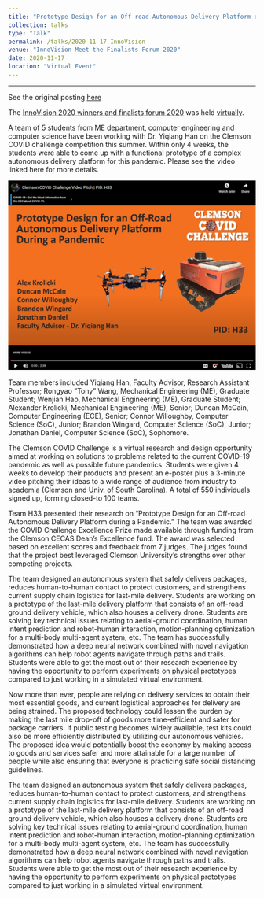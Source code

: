 ```yaml
---
title: "Prototype Design for an Off-road Autonomous Delivery Platform during a Pandemic"
collection: talks
type: "Talk"
permalink: /talks/2020-11-17-InnoVision
venue: "InnoVision Meet the Finalists Forum 2020"
date: 2020-11-17
location: "Virtual Event"
---
```


------

See the original posting [here](https://blogs.clemson.edu/mechanical-engineering/me-team-participates-in-the-clemson-covid-challenge/)

The [InnoVision 2020 winners and finalists forum 2020](https://www.innovisionawards.org/2020-winners-and-finalists/) was held [virtually](https://youtu.be/6R7S2EWqp1o?t=331). 

A team of 5 students from ME department, computer engineering and computer science have been working with Dr. Yiqiang Han on the Clemson COVID challenge competition this summer. Within only 4 weeks, the students were able to come up with a functional prototype of a complex autonomous delivery platform for this pandemic. Please see the video linked here for more details. 

[<img src='/images/covid_thumbnail.png'>](https://www.youtube.com/embed/FzGmHuBm_Ec)

Team members included Yiqiang Han, Faculty Advisor, Research Assistant Professor; Rongyao ”Tony” Wang, Mechanical Engineering (ME), Graduate Student; Wenjian Hao, Mechanical Engineering (ME), Graduate Student; Alexander Krolicki, Mechanical Engineering (ME), Senior; Duncan McCain, Computer Engineering (ECE), Senior; Connor Willoughby, Computer Science (SoC), Junior; Brandon Wingard, Computer Science (SoC), Junior; Jonathan Daniel, Computer Science (SoC), Sophomore.

The Clemson COVID Challenge is a virtual research and design opportunity aimed at working on solutions to problems related to the current COVID-19 pandemic as well as possible future pandemics. Students were given 4 weeks to develop their products and present an e-poster plus a 3-minute video pitching their ideas to a wide range of audience from industry to academia (Clemson and Univ. of South Carolina). A total of 550 individuals signed up, forming closed-to 100 teams.

Team H33 presented their research on “Prototype Design for an Off-road Autonomous Delivery Platform during a Pandemic.” The team was awarded the COVID Challenge Excellence Prize made available through funding from the Clemson CECAS Dean’s Excellence fund. The award was selected based on excellent scores and feedback from 7 judges. The judges found that the project best leveraged Clemson University’s strengths over other competing projects.

The team designed an autonomous system that safely delivers packages, reduces human-to-human contact to protect customers, and strengthens current supply chain logistics for last-mile delivery. Students are working on a prototype of the last-mile delivery platform that consists of an off-road ground delivery vehicle, which also houses a delivery drone. Students are solving key technical issues relating to aerial-ground coordination, human intent prediction and robot-human interaction, motion-planning optimization for a multi-body multi-agent system, etc. The team has successfully demonstrated how a deep neural network combined with novel navigation algorithms can help robot agents navigate through paths and trails. Students were able to get the most out of their research experience by having the opportunity to perform experiments on physical prototypes compared to just working in a simulated virtual environment.

Now more than ever, people are relying on delivery services to obtain their most essential goods, and current logistical approaches for delivery are being strained. The proposed technology could lessen the burden by making the last mile drop-off of goods more time-efficient and safer for package carriers. If public testing becomes widely available, test kits could also be more efficiently distributed by utilizing our autonomous vehicles. The proposed idea would potentially boost the economy by making access to goods and services safer and more attainable for a large number of people while also ensuring that everyone is practicing safe social distancing guidelines.

The team designed an autonomous system that safely delivers packages, reduces human-to-human contact to protect customers, and strengthens current supply chain logistics for last-mile delivery. Students are working on a prototype of the last-mile delivery platform that consists of an off-road ground delivery vehicle, which also houses a delivery drone. Students are solving key technical issues relating to aerial-ground coordination, human intent prediction and robot-human interaction, motion-planning optimization for a multi-body multi-agent system, etc. The team has successfully demonstrated how a deep neural network combined with novel navigation algorithms can help robot agents navigate through paths and trails. Students were able to get the most out of their research experience by having the opportunity to perform experiments on physical prototypes compared to just working in a simulated virtual environment.